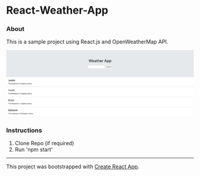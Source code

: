 # React-Weather-App

### About
This is a sample project using React.js and OpenWeatherMap API.

![]( ./images/MainPage.png)

### Instructions
1. Clone Repo (if required)
2. Run 'npm start'

---
This project was bootstrapped with [Create React App](https://github.com/facebook/create-react-app).


